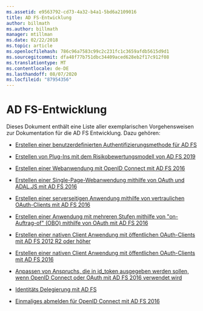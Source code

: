 ```yaml
---
ms.assetid: e9563792-cd73-4a32-b4a1-5bd6a2109016
title: AD FS-Entwicklung
author: billmath
ms.author: billmath
manager: mtillman
ms.date: 02/22/2018
ms.topic: article
ms.openlocfilehash: 786c96a7583c99c2c231fc1c3659afdb5615d9d1
ms.sourcegitcommit: dfa48f77b751dbc34409aced628eb2f17c912f08
ms.translationtype: MT
ms.contentlocale: de-DE
ms.lasthandoff: 08/07/2020
ms.locfileid: "87954356"
---
```

# <a name="ad-fs-development"></a>AD FS-Entwicklung


Dieses Dokument enthält eine Liste aller exemplarischen Vorgehensweisen zur Dokumentation für die AD FS Entwicklung. Dazu gehören:


- [Erstellen einer benutzerdefinierten Authentifizierungsmethode für AD FS](../ad-fs/development/ad-fs-build-custom-auth-method.md)

- [Erstellen von Plug-Ins mit dem Risikobewertungsmodell von AD FS 2019](../ad-fs/development/ad-fs-risk-assessment-model.md)

- [Erstellen einer Webanwendung mit OpenID Connect mit AD FS 2016](../ad-fs/development/Enabling-OpenId-Connect-with-AD-FS.md)

- [Erstellen einer Single-Page-Webanwendung mithilfe von OAuth und ADAL.JS mit AD FS 2016](../ad-fs/development/Single-Page-Application-with-AD-FS.md)

- [Erstellen einer serverseitigen Anwendung mithilfe von vertraulichen OAuth-Clients mit AD FS 2016](./development/enabling-oauth-confidential-clients-with-ad-fs.md)

- [Erstellen einer Anwendung mit mehreren Stufen mithilfe von "on-Auftrag-of" (OBO) mithilfe von OAuth mit AD FS 2016](./development/ad-fs-on-behalf-of-authentication-in-windows-server.md)

- [Erstellen einer nativen Client Anwendung mit öffentlichen OAuth-Clients mit AD FS 2012 R2 oder höher](/previous-versions/adfs-windows-server-2012R2/dn633593(v=msdn.10))

- [Erstellen einer nativen Client Anwendung mit öffentlichen OAuth-Clients mit AD FS 2016](../ad-fs/development/native-client-with-ad-fs.md)

- [Anpassen von Anspruchs, die in id_token ausgegeben werden sollen, wenn OpenID Connect oder OAuth mit AD FS 2016 verwendet wird](./development/custom-id-tokens-in-ad-fs.md)

- [Identitäts Delegierung mit AD FS](../ad-fs/development/ad-fs-identity-delegation.md)

- [Einmaliges abmelden für OpenID Connect mit AD FS 2016](../ad-fs/development/ad-fs-logout-openid-connect.md)
